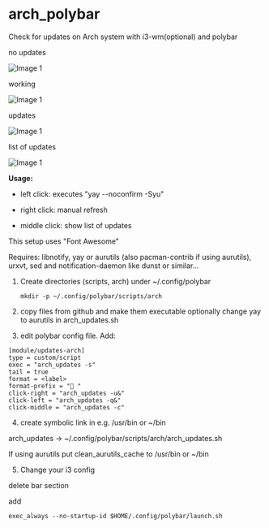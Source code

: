 # arch_polybar
Check for updates on Arch system with i3-wm(optional) and polybar

no updates

![Image 1](https://i.imgur.com/H7rKgiX.png)

working

![Image 1](https://i.imgur.com/98eSzTU.png)

updates

![Image 1](https://i.imgur.com/PQNtLNz.png)

list of updates

![Image 1](https://i.imgur.com/ZCV15ls.png)


**Usage:**

* left click: executes  "yay --noconfirm -Syu"

* right click: manual refresh

* middle click: show list of updates


This setup uses "Font Awesome"

Requires: libnotify, yay or aurutils (also pacman-contrib if using aurutils), urxvt, sed and notification-daemon like dunst or similar...

1. Create directories (scripts, arch) under ~/.config/polybar
   ```
   mkdir -p ~/.config/polybar/scripts/arch
   ```
2. copy files from github and make them executable
optionally change yay to aurutils in arch_updates.sh

3. edit polybar config file.
Add:

```
[module/updates-arch]
type = custom/script
exec = "arch_updates -s"
tail = true
format = <label>
format-prefix = " "
click-right = "arch_updates -u&"
click-left = "arch_updates -q&"
click-middle = "arch_updates -c"
```

4. create symbolic link in e.g. /usr/bin or ~/bin

arch_updates -> ~/.config/polybar/scripts/arch/arch_updates.sh

If using aurutils put clean_aurutils_cache to /usr/bin or ~/bin

5. Change your i3 config

delete bar section

add
```
exec_always --no-startup-id $HOME/.config/polybar/launch.sh
```






